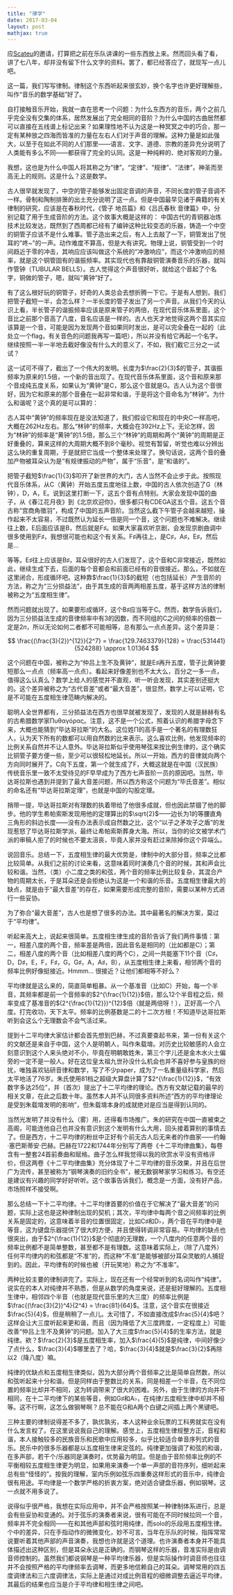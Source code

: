```yaml
---
title: "律学"
date: 2017-03-04
layout: post
mathjax: true
---
```


应[Scateu](http://scateu.me)的邀请，打算把之前在乐队讲课的一些东西放上来。然而回头看了看，讲了七八年，却并没有留下什么文字的资料。罢了，都已经答应了，就现写一点儿吧。

这一篇，我们写写律制。律制这个东西听起来很玄妙，换个名字也许更好理解些，叫作“音乐的数学基础”好了。

自打接触音乐开始，我就一直在思考一个问题：为什么东西方的音乐，两个之前几乎完全没有交集的体系，居然发展出了完全相同的音阶？为什么中国的古曲居然都可以直接在五线谱上标记出来？如果理性地不认为这是一种冥冥之中的巧合，那一定有某种放之四海而皆准的力量在左右人们对于声音的理解。这种力量是如此强大，以至于在如此不同的人们那里——语言、文字、道德、宗教的差异充分说明了人类能有多么不同——都获得了完全的认同。这是一种纯粹的、绝对客观的力量。

我想，这也是为什么中国人将其称之为“律”。“定律”、“规律”、“法律”，神圣而至高无上的规则。这是什么？这是数学。

古人很早就发现了，中空的管子能够发出固定音调的声音，不同长度的管子音调不一样。骨制和陶制排箫的出土充分说明了这一点。但是中国最早见诸于典籍的有关律制的研究，应该是在春秋时代，《管子 地员篇》和《吕氏春秋 音律篇》中，分别记载了用于生成音阶的方法。这个故事大概是这样的：
中国古代的青铜器冶炼技术比较发达，既然到了西周都已经有了编钟这种比较变态的乐器，铸造一个中空的铜管子应该不是什么难事。管子造出来之后，有人上去敲了一下，铜管发出了悦耳的"咚~"的一声。动作难度不算高，但是大有讲究。物理上说，铜管受到一个时间趋近于零的冲击，其响应应该叫做这个系统的“冲激响应”，而这个冲激响应的频率，就是这个铜管固有的谐振频率。其实现代也有靠敲铜管演奏音乐的乐器，就叫作管钟（TUBULAR BELLS）。古人觉得这个声音很好听，就给这个音起了个名字，铜做的管子，嗯，就叫“黄钟”好了。

有了这么根好玩的铜管子，好奇的人类总会去想折腾一下它。于是有人想到，我们把管子截短一半，会怎么样？一半长度的管子发出了另一个声音。从我们今天的认识上看，半长管子的谐振频率应该是原来管子的两倍，在现代音乐体系里面，这个音比之前那个音高了八度，音名应该是一样的。古人也天才地觉得这两个音其实应该算是一个音，可能是因为发现两个音如果同时发出，是可以完全叠在一起的（此处立一个flag，有关音色的问题我再写一篇吧），所以并没有给它再起一个名字。继续按照一半一半地去截好像没有什么大的意义了，不如，我们截它三分之一试试？

这一试可不得了，截出了一个伟大的发明。长度为$\frac{2}{3}$的管子，其谐振频率为原来的1.5倍，一个新的音出现了。在现代音乐体系里面，这个音和原来那个音成纯五度关系，如果认为“黄钟”是C，那么这个音就是G。古人认为这个音很好，因为它和原来的那个音叠在一起非常和谐，于是将这个音命名为“林钟”。为什么和谐呢？这个真的是可以算的：

古人耳中“黄钟”的频率现在是没法知道了，我们假设它和现在的中央C一样高吧，大概在262Hz左右。那么“林钟”的频率，大概会在392Hz上下。无论怎样，因为“林钟”的频率是“黄钟”的1.5倍，那么三个“林钟”的周期和两个“黄钟”的周期是正好重叠的，算来这样的大周期大概不到8个毫秒。视觉有暂留，听觉也难以分辨出这么块的重复周期，于是就把它当成一个整体来处理了。换句话说，这两个音的叠加产物被耳朵认为是“有规律振动的产物”，属于“乐音”，是“和谐的”。

把管子截短$\frac{1}{3}$叩开了新世界的大门，古人当然不会止步于此。按照现代音乐体系，从C（黄钟）开始五度五度地往上数，中国的古人依次创造了G（林钟），D，A，E。说到这里打断一下，这五个音有点特别。大家会发现中国的曲子，从《春江花月夜》到《北京欢迎你》，很多都只有CDEGA这五个音。这五个音古称“宫商角徵羽”，构成了中国的五声音阶。当然这么截下午管子会越来越短，操作起来不太容易，不过既然认为延长一倍是同一个音，这个问题也不难解决。继续往上数，E后面应该是B，然后就是F$\sharp$。如果大家喜欢听京剧，会发现京剧曲调中很多使用到F$\sharp$，我想很可能也和这个有关系。F$\sharp$再往上，是C$\sharp$，A$\sharp$，E$\sharp$，然后是…

等等。E$\sharp$往上应该是B$\sharp$，耳朵很好的古人们发现了，这个音和C非常接近，既然如此，继续生成下去，后面的每个音都会和前面已经有的音很接近。那么，不如就在这里闭合，形成循环吧。这种靠$\frac{1}{3}$的截短（也包括延长）产生音阶的方法，称之为“三分损益法”，由于其生成的音两两相差五度，基于这样方法的律制被称之为“五度相生律”。

然而问题就出现了。如果要形成循环，这个B$\sharp$应当等于C。然而，数学告诉我们，因为三分损益法生成的音律频率中有3的因数，而不同组的C之间的频率的倍数一定是$2n$，所以无论如何二者都不可能相等，总有那么一点点差异。这个差异是：

$$
\frac{(\frac{3}{2})^{12}}{2^7} = \frac{129.7463379}{128} = \frac{531441}{524288} \approx 1.01364
$$

这个问题在中国，被称之为“仲吕上生不及黄钟”，就是E$\sharp$再升五度，管子比黄钟要短那么一点点（频率高一点点）。看起来好像差别也不太大么，百分之一多一点，值得这么认真么？数学上给人的感觉并不直观，听一听会发现，其实差别还挺大的。这个差异被称之为“古代音差”或者“最大音差”，很显然，数学上可以证明，它是不可能在五度相生律范畴内解决的。

聪明人全世界都有，三分损益法在西方也很早就被发现了，发现的人就是赫赫有名的古希腊数学家Πυθαγόρας。注意，这不是一个公式，照着认识的希腊字母念下来，大概也能猜到“毕达哥拉斯”的大名。这位姓Π的高手是一个著名的有理数狂人，认为天下所有的数都可以用自然数的比来表示。这么喜欢比例，他发现频率的比例关系自然并不让人意外。毕达哥拉斯似乎使用琴弦来按比例生律的，这个确实比铜管子要方便一些，至少可以很轻松地延长。所以一开始，西方的音律就向两个方向同时展开了。C向下五度，第一个就生成了F，大概这就是在中国（汉民族）传统音乐里一致不太受待见的F早早成为了西方七声音阶一员的原因吧。当然，毕达哥拉斯也遇到并提到了最大音差问题，所以西方称这个问题为“毕氏音差”。相似的命名还有“毕达哥拉斯定理”，也就是中国的勾股定理。

捎带一提，毕达哥拉斯对有理数的执着带给了他很多成就，但也因此禁锢了他的脚步。他的学生希帕索斯发现用他的定理算出的$\sqrt{2}$——边长为1的等腰直角三角形的斜边长度——没有办法表示成自然数之比，这个“以子之矛攻子之盾”的发现惹怒了毕达哥拉斯学派，最终让希帕索斯葬身大海。所以，当你的论文被学术门派的审稿人拒了的时候也不要太沮丧，毕竟人家并没有赶过来除掉你这个异端么。

说回音乐。总结一下，五度相生律的最大优势是，律制中的大部分音，频率之比都比较简单。从我们之前的讨论来看，这意味着同时演奏几个音的时候，其和声会比较和谐。当然，（类）小二度之类的和弦，两个音的频率比例比较复杂，其混合产物的周期太长，于是耳朵还是会拒绝认为这是一个和谐的乐音。五度相生律最大的缺点，就是由于“最大音差”的存在，如果需要形成完整的音阶，需要以某种方式进行一些妥协。

为了弥合“最大音差”，古人也是想了很多的办法。其中最著名的解决方案，莫过于“平均律”。

听起来高大上，说起来很简单。五度相生律生成的音阶告诉了我们两件事情：第一，相差八度的两个音，频率差是两倍，因此音名是相同的（比如都是C）；第二，相差八度的两个音（比如相差八度的两个C），之间一共能塞下11个音（C$\sharp$，D，D$\sharp$，E，F，F$\sharp$，G，G$\sharp$，A，A$\sharp$，B），从五度相生律上来看，相邻两个音的频率比例好像挺接近。Hmmm… 很接近？让他们都相等不好么？

平均律就是这么来的，简直简单粗暴。从一个基准音（比如C）开始，每一个半音，其频率都是前一个音频率的$2^{\frac{1}{12}}$倍，那么12个半音程之后，频率变成了基准音的$(2^{\frac{1}{12}})^{12}$倍（就是两倍呀！），正好高一个八度。打完收功，天下太平。频率的比例基数是二的十二次方根！不知道毕达哥拉斯听到会这么个无理数会不会气活过来。

提到十二平均律大家估计都会首先想到巴赫，不过真要查起书来，第一份有关这个的文献还是来自于中国，这个人是明朝人，叫作朱载堉。对历史比较敏感的人会立刻意识到这个人来头绝对不小，毕竟在明朝敢姓朱，第三个字儿还是金木水火土偏旁的一定不是一般人。好在这位皇太祖九世孙没什么机会也并不喜好参与皇族的纷扰，唯独喜欢钻研音律和数学，写了不少paper，成为了一名重量级科学家，然后太平地活了76岁。朱氏使用81档之超级大算盘计算了$2^{\frac{1}{12}}$，“有效数字多达25位”，并（首次）提出了十二平均律的理论。西方有文献记载的最早的相关文章，在此之后数十年。虽然本人并不认同很多资料所述“西方的平均律理论是受到朱载堉发明的影响”，但朱载堉本身的成就绝对是应当是得到认同的。

当然光发明了并没有什么（雾）用，还得看市场推广。朱的研究在中国一直被束之高阁，可能连他自己也并没有意识到这个发明有什么大用，回头接着算别的事情去了。但是西方，十二平均律的粉丝中正好有个前无古人后无来者的作曲家——约翰·塞巴斯蒂安·巴赫。巴赫在1722和1744年分别写了两卷《十二平均律曲集》，每卷含有一整套24首前奏曲和赋格。曲子怎么样我觉得以我的欣赏水平没有资格评价，但这两卷《十二平均律曲集》充分体现了十二平均律的音乐效果，并且在后世广为流传，甚至被称为“钢琴演奏的旧约全书”，被无数钢琴家学习和练习。有空还是建议有兴趣的同学好好听听。这个故事告诉我们，概念是一方面，没有好产品，市场照样不接受啊。

那么总结一下十二平均律。十二平均律首要的价值在于它解决了“最大音差”的问题，实际上这也是这种律制出现的契机；其次，平均律中每两个音之间频率的比例关系是固定的，这意味着半音的位置很固定，比如C$\sharp$和D$\flat$，两个音在平均律中是等音，这为键盘乐器提供了很大的方便，并且使得转调非常容易。平均律的缺点也很突出，由于$2^{\frac{1}{12}}$是个彻底的无理数，一个八度内的任意两个音的频率比例都不是简单整数，甚至都不是有理数。这意味着实际上，（除了八度外）任何平均律内的和弦都是“不准”的，而这种“不准”是能够被部分耳朵灵敏的人捕捉到的。因此，平均律有的时候也被（开玩笑地）称之为“不准率”。

两种比较主要的律制讲完了。实际上，现在还有一个经常听到的名词叫作“纯律”。说实在的本人对纯律并不熟悉，但是从数学的角度来说，还是挺好理解的。五度相生律中，相邻四个半音（也就是现代音乐里的大三度）的频率比例是$\frac{(\frac{3}{2})^4}{2^4} = \frac{81}{64}$。注意，这个音实在很接近$\frac{5}{4}$，但是稍稍了一点儿。太可惜了，不如直接改成$\frac{5}{4}$吧？这样会让大三度听起来更和谐，而且（因为降低了大三度跨度，一定程度上）可能改善“仲吕上生不及黄钟”的问题。加入了大三度$\frac{5}{4}$的生率方法，就是纯律。欸？$\frac{2}{3}$是五度相生率，加入$\frac{4}{5}$是纯律，中间好像少了点什么，$\frac{3}{4}$哪里去了？哈，$\frac{3}{4}$就是$\frac{3}{2}$再除以2（降八度）嘛。

纯律的优缺点和五度相生律类似，因为大部分两个音频率之比是简单自然数，所以和弦听起来十分和谐。但是同样由于整数比的关系，同是相差一个半音，在不同位置的频率比却并不相同，这为转调带来了很大的困难。另外，由于生律的方向并不相同，在十二平均律下的某些等音，例如G$\sharp$和A$\flat$，在纯律/五度相生律中却并不相等。这不行啊，这怎么做钢琴啊？总不能在G和A两个白键之间插上两个黑键吧。

三种主要的律制说得差不多了，孰优孰劣，本人这种业余玩票的工科男就实在没有什么发言权了。在这里说说我自己的理解。感觉上，五度相生律规整方正，音程和谐，本人接触较多的民族音乐和民歌中应用较多，似乎比较适合单音序列式的音乐。民乐中的很多乐器都是以五度相生律来定弦的。纯律更加强调了和弦的和谐，在多声部，若干个/乐器同是演奏时，优势最为明显。但是由于音阶频率比例的不平衡相较五度相生律更为明显，如果用来演奏一个单一声部的音符序列，细听起来总有些“怪怪的”。按我的理解，室内乐例如弦乐四重奏这样形式的音乐中，纯律会很有用途。平均律是一个数学严格的折衷方案，绝对适合键盘乐器，例如钢琴。这一点就不用多说了。

说得似乎很严格，我想在实际应用中，并不会严格按照某一种律制体系进行，总是会有些妥协和变通的。对于弦乐的演奏者来说，很有可能在不同时候拉同一个音，频率并不完全相同——在和其他声部和弦时用纯律，而solo的乐段用五度相生律。个中的差异，只在手指动作的微微变化，妙不可言。当年在乐队的时候，指挥常常说要听着其他声部的声音演奏，我想也许就是这个道理。也许演奏者本身并不能具体描述出这种区别，但是耳朵永远是正确的。而钢琴这样的乐器，音准实际是由调音师控制的。虽然我们都说钢琴是一种平均律乐器，但是实际操作时调音师也往往并不会按照严格的平均律频率去调琴，而更多地信赖自己的耳朵。调琴常用的四五度调律法和三六度调律法，实际上是通过对成比例音程的细微调整去逼近平均律，其最后的结果也应当是介于平均律和相生律之间吧。

